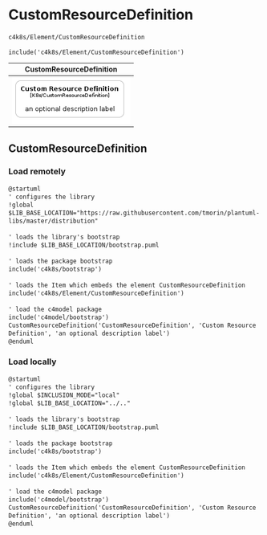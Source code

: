 # CustomResourceDefinition


```text
c4k8s/Element/CustomResourceDefinition
```

```text
include('c4k8s/Element/CustomResourceDefinition')
```



| CustomResourceDefinition |
| :---: |
| ![illustration for CustomResourceDefinition](../../c4k8s/Element/CustomResourceDefinition.Local.png) |




## CustomResourceDefinition

### Load remotely
```plantuml
@startuml
' configures the library
!global $LIB_BASE_LOCATION="https://raw.githubusercontent.com/tmorin/plantuml-libs/master/distribution"

' loads the library's bootstrap
!include $LIB_BASE_LOCATION/bootstrap.puml

' loads the package bootstrap
include('c4k8s/bootstrap')

' loads the Item which embeds the element CustomResourceDefinition
include('c4k8s/Element/CustomResourceDefinition')

' load the c4model package
include('c4model/bootstrap')
CustomResourceDefinition('CustomResourceDefinition', 'Custom Resource Definition', 'an optional description label')
@enduml
```

### Load locally
```plantuml
@startuml
' configures the library
!global $INCLUSION_MODE="local"
!global $LIB_BASE_LOCATION="../.."

' loads the library's bootstrap
!include $LIB_BASE_LOCATION/bootstrap.puml

' loads the package bootstrap
include('c4k8s/bootstrap')

' loads the Item which embeds the element CustomResourceDefinition
include('c4k8s/Element/CustomResourceDefinition')

' load the c4model package
include('c4model/bootstrap')
CustomResourceDefinition('CustomResourceDefinition', 'Custom Resource Definition', 'an optional description label')
@enduml
```

